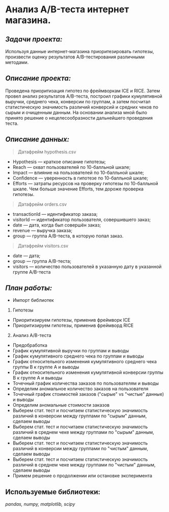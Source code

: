 # Анализ A/B-теста интернет магазина.

## ***Задачи проекта:*** 

Используя данные интернет-магазина приоритезировать гипотезы, произвести оценку результатов A/B-тестирования различными методами.

## ***Описание проекта:***

Проведена приоритизация гипотез по фреймворкам ICE и RICE. Затем провел анализ
результатов A/B-теста, построил графики кумулятивной выручки, среднего чека,
конверсии по группам, а затем посчитал статистическую значимость различий конверсий
и средних чеков по сырым и очищенным данным. На основании анализа мной было
принято решение о нецелесообразности дальнейшего проведения теста.

## ***Описание данных:***

> Датафрейм hypothesis.csv
- Hypothesis — краткое описание гипотезы;
- Reach — охват пользователей по 10-балльной шкале;
- Impact — влияние на пользователей по 10-балльной шкале;
- Confidence — уверенность в гипотезе по 10-балльной шкале;
- Efforts — затраты ресурсов на проверку гипотезы по 10-балльной шкале. Чем больше значение Efforts, тем дороже проверка гипотезы.

> Датафрейм orders.csv
- transactionId — идентификатор заказа;
- visitorId — идентификатор пользователя, совершившего заказ;
- date — дата, когда был совершён заказ;
- revenue — выручка заказа;
- group — группа A/B-теста, в которую попал заказ.

> Датафрейм  visitors.csv
- date — дата;
- group — группа A/B-теста;
- visitors — количество пользователей в указанную дату в указанной группе A/B-теста

## ***План работы:***

- Импорт библиотек

1) Гипотезы
- Приоритизируем гипотезы, применив фреймворк ICE
- Приоритизируем гипотезы, применив фреймворд RICE

2) Анализ A/B-теста
- Предобработка
- График кумулятивной выручки по группам и выводы
- График кумулятивного среднего чека по группам и выводы
- График относительного изменения кумулятивного среднего чека группы B к группе A и выводы
- График относительного изменения кумулятивной конверсии группы B к группе A и выводы
- Точечный график количества заказов по пользователям и выводы
- Определим аномальное количество заказов на пользователя
- Точечный график стоимостей заказов ("сырые" vs "чистые" данные) и выводы
- Определим аномальные стоимости заказов
- Выберем стат. тест и посчитаем статистическую значимость различий в конверсии между группами по "сырым" данным, сделаем выводы
- Выберем стат. тест и посчитаем статистическую значимость различий в среднем чеке между группами по "сырым" данным, сделаем выводы
- Выберем стат. тест и посчитаем статистическую значимость различий в конверсии между группами по "чистым" данным, сделаем выводы
- Выберем стат. тест и посчитаем статистическую значимость различий в среднем чеке между группами по "чистым" данным, сделаем выводы
- Примем решение о продолжении или остановке эксперимента

## **Используемые библиотеки:**
*pandas, numpy, matplotlib, scipy*